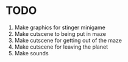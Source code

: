 # TODO
1. Make graphics for stinger minigame
2. Make cutscene to being put in maze
3. Make cutscene for getting out of the maze
4. Make cutscene for leaving the planet
5. Make sounds
